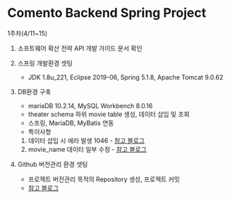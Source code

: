 # Comento Backend Spring Project
1주차(4/11~15)

1. 소프트웨어 확산 전략 API 개발 가이드 문서 확인

2. 스프링 개발환경 셋팅
	- JDK 1.8u_221, Eclipse 2019-06, Spring 5.1.8, Apache Tomcat 9.0.62

3. DB환경 구축
	- mariaDB 10.2.14, MySQL Workbench 8.0.16
	- theater schema 하위 movie table 생성, 데이터 삽입 및 조회
	- 스프링, MariaDB, MyBatis 연동
	- 특이사항
	1) 데이터 삽입 시 에러 발생 1046 - [참고 블로그](https://m.blog.naver.com/PostView.naver?isHttpsRedirect=true&blogId=skybrend&logNo=90155188520)
	2) movie_name 데이터 일부 수정 - [참고 블로그](https://extbrain.tistory.com/47)

4. Github 버전관리 환경 셋팅
	- 프로젝트 버전관리 목적의 Repository 생성, 프로젝트 커밋
	- [참고 블로그](https://velog.io/@bonni/Github-%EC%9D%B4%ED%81%B4%EB%A6%BD%EC%8A%A4Eclipse%EC%99%80-%EC%97%B0%EB%8F%99%EC%8B%9C-master-branch%EB%A5%BC-main%EC%9C%BC%EB%A1%9C-%EB%B3%80%EA%B2%BD%ED%95%B4%EC%84%9C-push%ED%95%98)
